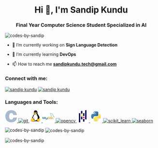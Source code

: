 <h1 align="center">Hi 👋, I'm Sandip Kundu</h1>
<h3 align="center">Final Year Computer Science Student Specialized in AI</h3>

<p align="left"> <img src="https://komarev.com/ghpvc/?username=codes-by-sandip&label=Profile%20views&color=0e75b6&style=flat" alt="codes-by-sandip" /> </p>

- 🔭 I’m currently working on **Sign Language Detection**

- 🌱 I’m currently learning **DevOps**

- 📫 How to reach me **sandipkundu.tech@gmail.com**

<h3 align="left">Connect with me:</h3>
<p align="left">
<a href="https://linkedin.com/in/sandip kundu" target="blank"><img align="center" src="https://raw.githubusercontent.com/rahuldkjain/github-profile-readme-generator/master/src/images/icons/Social/linked-in-alt.svg" alt="sandip kundu" height="30" width="40" /></a>
<a href="https://fb.com/sandip kundu" target="blank"><img align="center" src="https://raw.githubusercontent.com/rahuldkjain/github-profile-readme-generator/master/src/images/icons/Social/facebook.svg" alt="sandip kundu" height="30" width="40" /></a>
</p>

<h3 align="left">Languages and Tools:</h3>
<p align="left"> <a href="https://www.cprogramming.com/" target="_blank" rel="noreferrer"> <img src="https://raw.githubusercontent.com/devicons/devicon/master/icons/c/c-original.svg" alt="c" width="40" height="40"/> </a> <a href="https://git-scm.com/" target="_blank" rel="noreferrer"> <img src="https://www.vectorlogo.zone/logos/git-scm/git-scm-icon.svg" alt="git" width="40" height="40"/> </a> <a href="https://www.linux.org/" target="_blank" rel="noreferrer"> <img src="https://raw.githubusercontent.com/devicons/devicon/master/icons/linux/linux-original.svg" alt="linux" width="40" height="40"/> </a> <a href="https://www.mysql.com/" target="_blank" rel="noreferrer"> <img src="https://raw.githubusercontent.com/devicons/devicon/master/icons/mysql/mysql-original-wordmark.svg" alt="mysql" width="40" height="40"/> </a> <a href="https://opencv.org/" target="_blank" rel="noreferrer"> <img src="https://www.vectorlogo.zone/logos/opencv/opencv-icon.svg" alt="opencv" width="40" height="40"/> </a> <a href="https://pandas.pydata.org/" target="_blank" rel="noreferrer"> <img src="https://raw.githubusercontent.com/devicons/devicon/2ae2a900d2f041da66e950e4d48052658d850630/icons/pandas/pandas-original.svg" alt="pandas" width="40" height="40"/> </a> <a href="https://www.python.org" target="_blank" rel="noreferrer"> <img src="https://raw.githubusercontent.com/devicons/devicon/master/icons/python/python-original.svg" alt="python" width="40" height="40"/> </a> <a href="https://scikit-learn.org/" target="_blank" rel="noreferrer"> <img src="https://upload.wikimedia.org/wikipedia/commons/0/05/Scikit_learn_logo_small.svg" alt="scikit_learn" width="40" height="40"/> </a> <a href="https://seaborn.pydata.org/" target="_blank" rel="noreferrer"> <img src="https://seaborn.pydata.org/_images/logo-mark-lightbg.svg" alt="seaborn" width="40" height="40"/> </a> </p>

<p><img align="left" src="https://github-readme-stats.vercel.app/api/top-langs?username=codes-by-sandip&show_icons=true&locale=en&layout=compact" alt="codes-by-sandip" /></p>

<p>&nbsp;<img align="center" src="https://github-readme-stats.vercel.app/api?username=codes-by-sandip&show_icons=true&locale=en" alt="codes-by-sandip" /></p>

<p><img align="center" src="https://github-readme-streak-stats.herokuapp.com/?user=codes-by-sandip&" alt="codes-by-sandip" /></p>
